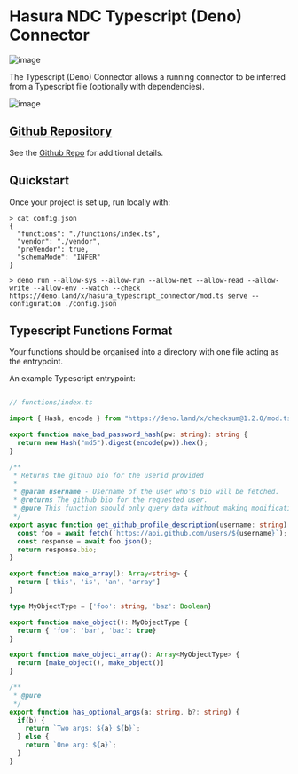 # Hasura NDC Typescript (Deno) Connector

![image](https://github.com/hasura/ndc-typescript-deno/assets/92299/9f139964-d0ed-4c92-b01f-9fda255717d4)

The Typescript (Deno) Connector allows a running connector to be inferred from a Typescript file (optionally with dependencies).

![image](https://github.com/hasura/ndc-typescript-deno/assets/92299/fb7f4afd-0302-432b-b7ce-3cc7d1f3546b)

## [Github Repository](https://github.com/hasura/ndc-typescript-deno)

See the [Github Repo](https://github.com/hasura/ndc-typescript-deno) for additional details.

## Quickstart

Once your project is set up, run locally with:

```
> cat config.json
{
  "functions": "./functions/index.ts",
  "vendor": "./vendor",
  "preVendor": true,
  "schemaMode": "INFER"
}

> deno run --allow-sys --allow-run --allow-net --allow-read --allow-write --allow-env --watch --check https://deno.land/x/hasura_typescript_connector/mod.ts serve --configuration ./config.json
```

## Typescript Functions Format

Your functions should be organised into a directory with one file acting as the entrypoint.

An example Typescript entrypoint:

```typescript

// functions/index.ts

import { Hash, encode } from "https://deno.land/x/checksum@1.2.0/mod.ts";

export function make_bad_password_hash(pw: string): string {
  return new Hash("md5").digest(encode(pw)).hex();
}

/**
 * Returns the github bio for the userid provided
 *
 * @param username - Username of the user who's bio will be fetched.
 * @returns The github bio for the requested user.
 * @pure This function should only query data without making modifications
 */
export async function get_github_profile_description(username: string): Promise<string> {
  const foo = await fetch(`https://api.github.com/users/${username}`);
  const response = await foo.json();
  return response.bio;
}

export function make_array(): Array<string> {
  return ['this', 'is', 'an', 'array']
}

type MyObjectType = {'foo': string, 'baz': Boolean}

export function make_object(): MyObjectType {
  return { 'foo': 'bar', 'baz': true}
}

export function make_object_array(): Array<MyObjectType> {
  return [make_object(), make_object()]
}

/**
 * @pure
 */
export function has_optional_args(a: string, b?: string) {
  if(b) {
    return `Two args: ${a} ${b}`;
  } else {
    return `One arg: ${a}`;
  }
}
```

